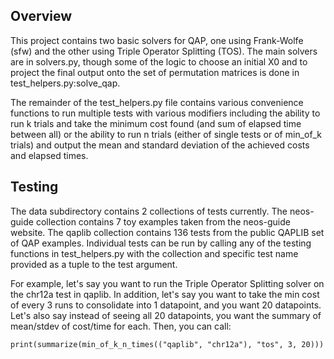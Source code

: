 ## Overview

This project contains two basic solvers for QAP, one using Frank-Wolfe (sfw) and the other using Triple Operator Splitting (TOS). The main solvers are in solvers.py, though some of the logic to choose an initial X0 and to project the final output onto the set of permutation matrices is done in test\_helpers.py:solve\_qap.

The remainder of the test\_helpers.py file contains various convenience functions to run multiple tests with various modifiers including the ability to run k trials and take the minimum cost found (and sum of elapsed time between all) or the ability to run n trials (either of single tests or of min\_of\_k trials) and output the mean and standard deviation of the achieved costs and elapsed times.

## Testing

The data subdirectory contains 2 collections of tests currently. The neos-guide collection contains 7 toy examples taken from the neos-guide website. The qaplib collection contains 136 tests from the public QAPLIB set of QAP examples. Individual tests can be run by calling any of the testing functions in test\_helpers.py with the collection and specific test name provided as a tuple to the test argument. 

For example, let's say you want to run the Triple Operator Splitting solver on the chr12a test in qaplib. In addition, let's say you want to take the min cost of every 3 runs to consolidate into 1 datapoint, and you want 20 datapoints. Let's also say instead of seeing all 20 datapoints, you want the summary of mean/stdev of cost/time for each. Then, you can call:
```
print(summarize(min_of_k_n_times(("qaplib", "chr12a"), "tos", 3, 20)))
```
